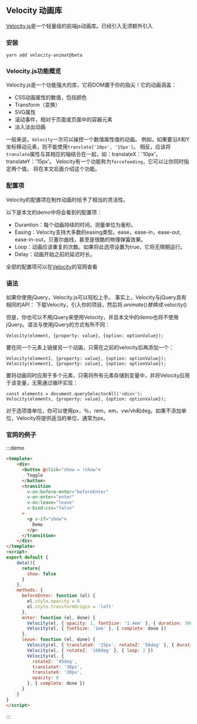 ## Velocity 动画库

[Velocity.js](https://github.com/julianshapiro/velocity/wiki)是一个轻量级的前端js动画库。已经引入无须额外引入


### 安装

```
yarn add velocity-animat@beta
```

### Velocity.js功能概览

Velocity.js是一个功能强大的库，它将DOM置于你的指尖！它的动画涵盖：

- CSS动画属性的数值，包括颜色
- Transform（变换）
- SVG属性
- 滚动事件，相对于页面或页面中的容器元素
- 淡入淡出动画

一般来说，`Velocity`一次可以操控一个数值属性值的动画。 
例如，如果要沿X和Y坐标移动元素，则不能使用`translate['10px', '15px']`。 相反，应该将`translate`属性与其相应的轴结合在一起，如：translateX：'10px'，translateY：'15px'。 
Velocity有一个功能称为`forcefeeding`，它可以让你同时指定两个值。 将在本文后面介绍这个功能。

### 配置项

Velocity的配置项在制作动画时给予了相当的灵活性。

以下是本文的demo中将会看到的配置项：

- Durantion：每个动画持续的时间，测量单位为毫秒。
- Easing：Velocity支持大多数的easing类型。ease，ease-in，ease-out, ease-in-out，贝塞尔曲线，甚至是很酷的物理弹簧效果。 
- Loop：动画应该重复的次数。如果将此选项设置为true，它将无限期运行。
- Delay：动画开始之前的延迟时长。

全部的配置项可以在[Velocity](http://velocityjs.org/#duration)的官网查看

### 语法

如果你使用jQuery，Velocity.js可以轻松上手。 事实上，Velocity与jQuery具有相同的API：
下载Velocity，引入你的项目，然后将$.animate()替换成$.velocity()

但是，你也可以不用jQuery来使用Velocity，并且本文中的demo也将不使用jQuery。语法与使用jQuery的方式有所不同：

```
Velocity(element, {property: value}, {option: optionValue});
```

要在同一个元素上链接另一个动画，只需在之前的velocity后再添加一个：

```
Velocity(element1, {property: value}, {option: optionValue});
Velocity(element1, {property: value}, {option: optionValue});
```

要将动画同时应用于多个元素，只需将所有元素存储到变量中，并将Velocity应用于该变量，无需通过循环实现：

```
const elements = document.querySelectorAll('<div>');
Velocity(elements, {property: value}, {option: optionValue});
```

对于选项值单位，你可以使用px，％，rem，em，vw/vh和deg。如果不添加单位，Velocity将提供适当的单位，通常为px。


### 官网的例子
:::demo 
```html
<template>
    <div>
      <button @click="show = !show">
        Toggle
      </button>
      <transition
        v-on:before-enter="beforeEnter"
        v-on:enter="enter"
        v-on:leave="leave"
        v-bind:css="false"
      >
        <p v-if="show">
          Demo
        </p>
      </transition>
    </div>
</template>
<script>
export default {
    data(){
      return{
        show: false
      }
    },
    methods: {
      beforeEnter: function (el) {
        el.style.opacity = 0
        el.style.transformOrigin = 'left'
      },
      enter: function (el, done) {
        Velocity(el, { opacity: 1, fontSize: '1.4em' }, { duration: 300 })
        Velocity(el, { fontSize: '1em' }, { complete: done })
      },
      leave: function (el, done) {
        Velocity(el, { translateX: '15px', rotateZ: '50deg' }, { duration: 600 })
        Velocity(el, { rotateZ: '100deg' }, { loop: 2 })
        Velocity(el, {
          rotateZ: '45deg',
          translateY: '30px',
          translateX: '30px',
          opacity: 0
        }, { complete: done })
      }
    }
}
</script>
```
:::
